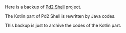 Here is a backup of [Pd2 Shell](https://github.com/maxelblack/psh) project.

The Kotlin part of Pd2 Shell is rewritten by Java codes.

This backup is just to archive the codes of the Kotlin part.
